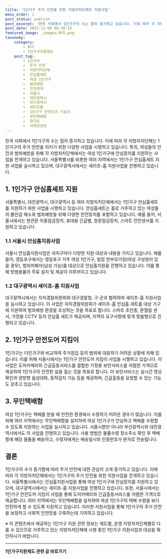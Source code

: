 ```yaml
---
title: '1인가구 주거 안전을 위한 지방자치단체의 지원사업'
menu_order: 1
post_status: publish
post_excerpt: '한국 사회에서 1인가구의 수는 점차 증가하고 있습니다. 이에 따라 각 지방자치단체는 1인가구의 주거 안전을 지키기 위한 다양한 사업을 시행하고 있습니다. 특히, 여성들의 안전과 범죄예방을 위해 각 지방자치단체에서는 여성 1인가구에 안심장치를 지원하는 사업을 전개하고 있습니다. 서울특별시를 비롯한 여러 지역에서는 1인가구 안심홈세트 지원 사업을 실시하고 있으며, 대구광역시에서는 세이프 홈 지원사업을 진행하고 있습니다.'
post_date: 2023-11-08 06:38:15
featured_image: _images/복지.png
taxonomy:
    category:
        - 복지
        - 1인가구지원제도
    post_tag:
        - 1인가구
        -  주거 안전
        -  지방자치단체
        -  안심홈세트
        -  여성 1인가구
        -  범죄예방
        -  안전장치
        -  서울시
        -  대전광역시
        -  대구광역시
        -  세이프홈
        -  1인가구 안전도어 지킴이
        -  무인택배함
        -  경기도
        -  사회안전망
---
```



한국 사회에서 1인가구의 수는 점차 증가하고 있습니다. 이에 따라 각 지방자치단체는 1인가구의 주거 안전을 지키기 위한 다양한 사업을 시행하고 있습니다. 특히, 여성들의 안전과 범죄예방을 위해 각 지방자치단체에서는 여성 1인가구에 안심장치를 지원하는 사업을 전개하고 있습니다. 서울특별시를 비롯한 여러 지역에서는 1인가구 안심홈세트 지원 사업을 실시하고 있으며, 대구광역시에서는 세이프-홈 지원사업을 진행하고 있습니다.

## 1. 1인가구 안심홈세트 지원
서울특별시, 대전광역시, 대구광역시 등 여러 지방자치단체에서는 1인가구 안심홈세트를 지원하기 위한 사업을 시행하고 있습니다. 안심홈세트는 홀로 거주하고 있는 여성들의 불안감 해소와 범죄예방을 위해 다양한 안전장치를 포함하고 있습니다. 예를 들어, 서울시에서는 현관문 이중잠금장치, 휴대용 긴급벨, 창문잠금장치, 스마트 안전센서를 지원하고 있습니다.

### 1.1 서울시 안심홈지원사업
서울시 안심홈지원사업은 자치구마다 다양한 지원 대상과 내용을 가지고 있습니다. 예를 들어, 영등포구에서는 영등포구 거주 여성 1인가구, 법정 한부모가정(여성 구성원이 있을 경우), 범죄피해자(남성 가능)를 대상으로 안심홈지원을 진행하고 있습니다. 이를 통해 방범용품의 무료 설치 및 제공이 이루어지고 있습니다.

### 1.2 대구광역시 세이프-홈 지원사업
대구광역시에서는 자치경찰위원회와 대구경찰청, 구·군과 협력하여 세이프-홈 지원사업을 실시하고 있습니다. 이 사업은 자치경찰위원회가 세이프-홈 안심홈 세트를 대상 가구에 지원하여 범죄예방 환경을 조성하는 것을 목표로 합니다. 스마트 초인종, 문열림 센서, 가정용 CCTV 등의 안심홈 세트가 제공되며, 지역의 요구사항에 맞게 맞춤형으로 진행되고 있습니다.

## 2. 1인가구 안전도어 지킴이
1인가구는 다인가구와 비교하여 주거침입 등의 범죄에 대응하기 어려운 상황에 처해 있습니다. 이를 위해 서울시에서는 1인가구 안전도어 지킴이 사업을 시행하고 있습니다. 이 사업은 도어카메라와 긴급출동서비스를 결합한 가정용 보안서비스를 저렴한 가격으로 제공하여 1인가구의 안전한 삶을 돕는 것을 목표로 합니다. 이 보안서비스는 실시간 영상 확인과 양방향 음성대화, 동작감지 기능 등을 제공하며, 긴급출동을 요청할 수 있는 기능도 갖추고 있습니다.

## 3. 무인택배함
여성 1인가구는 택배를 받을 때 안전한 환경에서 수령하기 어려운 경우가 많습니다. 이를 위해 여러 지역에서는 무인택배함을 설치하여 여성 1인가구가 안심하고 택배를 수령할 수 있도록 지원하는 사업을 실시하고 있습니다. 서울시뿐만 아니라 부산광역시와 대전광역시에서도 이 사업을 진행하고 있습니다. 사용 방법은 물품수령 장소주소 확인 후 택배함에 해당 물품을 배송하고, 수령자에게는 배송일시와 인증번호가 문자로 전송됩니다.

## 결론
1인가구의 수가 증가함에 따라 주거 안전에 대한 관심이 크게 증가하고 있습니다. 이에 따라 각 지방자치단체에서는 1인가구의 주거 안전을 위한 지원사업을 전개하고 있습니다. 서울특별시에서는 안심홈지원사업을 통해 여성 1인가구에 안심장치를 지원하고 있으며, 대구광역시에서는 세이프-홈 지원사업을 진행하고 있습니다. 또한, 서울시에서는 1인가구 안전도어 지킴이 사업을 통해 도어카메라와 긴급출동서비스를 저렴한 가격으로 제공합니다. 여러 지역에서는 무인택배함을 설치하여 여성 1인가구의 택배 수령을 보다 안전하게 할 수 있도록 지원하고 있습니다. 이러한 지원사업을 통해 1인가구의 주거 안전을 보장하고 사회적 안전망을 구축하는데 기여하고 있습니다.

※ 이 콘텐츠에서 제공하는 1인가구 지원 관련 정보는 제도별, 운영 지방자치단체별로 다를 수 있으므로 거주하고 있는 지방자치단체에 시행 중인 1인가구 지원사업과 대상을 확인하시기 바랍니다.
<!-- wp:separator -->
<hr class="wp-block-separator has-alpha-channel-opacity"/>
<!-- /wp:separator -->

<!-- wp:group {"backgroundColor":"base","layout":{"type":"constrained"}} -->
<div class="wp-block-group has-base-background-color has-background"><!-- wp:paragraph {"align":"center","fontSize":"medium"} -->
<p class="has-text-align-center has-large-font-size"><strong>1인가구지원제도 관련 글 바로가기</strong></p>
<!-- /wp:paragraph -->


<!-- wp:latest-posts
{"categories":[{"id":14321,"count":19,"description":"","link":"https://uknowlaw.com/category/1%ec%9d%b8%ea%b0%80%ea%b5%ac%ec%a7%80%ec%9b%90%ec%a0%9c%eb%8f%84/","name":"1인가구지원제도","slug":"1인가구지원제도","taxonomy":"category","parent":0,"meta":[],"_links":{"self":[{"href":"https://uknowlaw.com/wp-json/wp/v2/categories/14321"}],"collection":[{"href":"https://uknowlaw.com/wp-json/wp/v2/categories"}],"about":[{"href":"https://uknowlaw.com/wp-json/wp/v2/taxonomies/category"}],"wp:post_type":[{"href":"https://uknowlaw.com/wp-json/wp/v2/posts?categories=14321"}],"curies":[{"name":"wp","href":"https://api.w.org/{rel}","templated":true}]}}],"postsToShow":100,"excerptLength":28,"postLayout":"grid","columns":2,"featuredImageAlign":"left","featuredImageSizeSlug":"large","fontSize":"small"} /--></div>
<!-- /wp:group -->